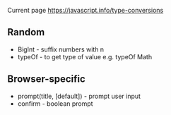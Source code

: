 Current page https://javascript.info/type-conversions

## Random
* BigInt - suffix numbers with n
* typeOf - to get type of value e.g. typeOf Math

## Browser-specific
* prompt(title, [default]) - prompt user input 
* confirm - boolean prompt